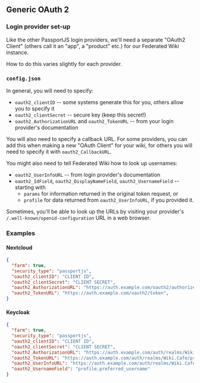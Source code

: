 ## Generic OAuth 2

### Login provider set-up

Like the other PassportJS login providers, we'll need a separate "OAuth2 Client"
(others call it an "app", a "product" etc.) for our Federated Wiki instance.

How to do this varies slightly for each provider.

### `config.json`

In general, you will need to specify:
* `oauth2_clientID` -- some systems generate this for you, others allow you to
    specify it
* `oauth2_clientSecret` -- secure key (keep this secret!)
* `oauth2_AuthorizationURL` and `oauth2_TokenURL` -- from your login provider's documentation

You will also need to specify a callback URL. For some providers, you can add
this when making a new "OAuth Client" for your wiki, for others you will need to
specify it with `oauth2_CallbackURL`.

You might also need to tell Federated Wiki how to look up usernames:
* `oauth2_UserInfoURL` -- from login provider's documentation
* `oauth2_IdField`, `oauth2_DisplayNameField`, `oauth2_UsernameField` -- starting with 
  * `params` for information returned in the original token request, or
  * `profile` for data returned from `oauth2_UserInfoURL`, if you provided it.

Sometimes, you'll be able to look up the URLs by visiting your provider's
`/.well-known/openid-configuration` URL in a web browser.

### Examples

#### Nextcloud

```JSON
{
  "farm": true,
  "security_type": "passportjs",
  "oauth2_clientID": "CLIENT ID",
  "oauth2_clientSecret": "CLIENT SECRET",
  "oauth2_AuthorizationURL": "https://auth.example.com/oauth2/authorize",
  "oauth2_TokenURL": "https://auth.example.com/oauth2/token",
}
```

#### Keycloak

```JSON
{
  "farm": true,
  "security_type": "passportjs",
  "oauth2_clientID": "CLIENT ID",
  "oauth2_clientSecret": "CLIENT SECRET",
  "oauth2_AuthorizationURL": "https://auth.example.com/auth/realms/Wiki.Cafe/protocol/openid-connect/auth",
  "oauth2_TokenURL": "https://auth.example.com/auth/realms/Wiki.Cafe/protocol/openid-connect/token",
  "oauth2_UserInfoURL": "https://auth.example.com/auth/realms/Wiki.Cafe/protocol/openid-connect/userinfo",
  "oauth2_UsernameField": "profile.preferred_username"
}
```
